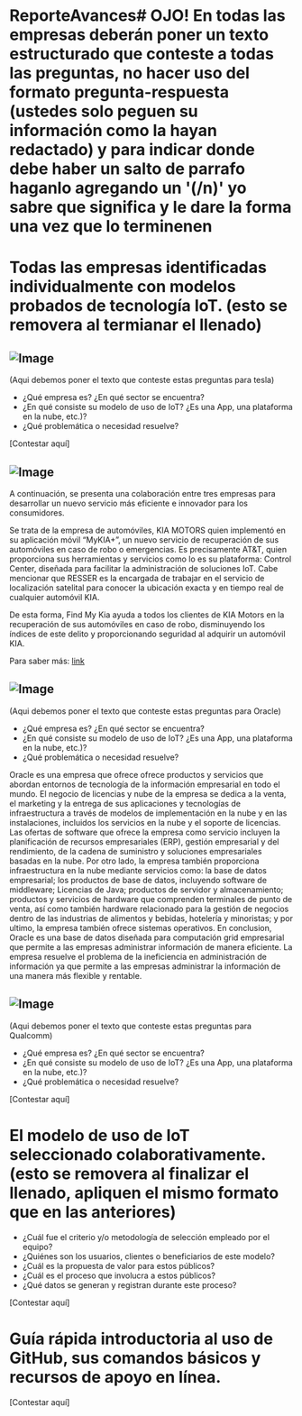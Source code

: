 # ReporteAvances# OJO! En todas las empresas deberán poner un texto estructurado que conteste a todas las preguntas, no hacer uso del formato pregunta-respuesta (ustedes solo peguen su información como la hayan redactado) y para indicar donde debe haber un salto de parrafo haganlo agregando un '(/n)' yo sabre que significa y le dare la forma una vez que lo terminenen

# Todas las empresas identificadas individualmente con modelos probados de tecnología IoT. (esto se removera al termianar el llenado)

## ![Image](https://github.com/E3-Semana-Tec/ReporteAvances/blob/master/Imagenes/tesla-logo-text-png-7_opt.png)
(Aqui debemos poner el texto que conteste estas preguntas para tesla)
- ¿Qué empresa es? ¿En qué sector se encuentra?
- ¿En qué consiste su modelo de uso de IoT? ¿Es una App, una plataforma en la nube, etc.)?
- ¿Qué problemática o necesidad resuelve?

[Contestar aquí]

## ![Image](https://github.com/E3-Semana-Tec/ReporteAvances/blob/master/Imagenes/att-logo1_opt.png)


A continuación, se presenta una colaboración entre tres empresas para desarrollar un nuevo servicio más eficiente e innovador para los consumidores. 

Se trata de la empresa de automóviles, KIA MOTORS quien implementó en su aplicación móvil “MyKIA+”, un nuevo servicio de recuperación de sus automóviles en caso de robo o emergencias. Es precisamente AT&T, quien proporciona sus herramientas y servicios como lo es su plataforma: Control Center, diseñada para facilitar la administración de soluciones IoT. Cabe mencionar que RESSER es la encargada de trabajar en el servicio de localización satelital para conocer la ubicación exacta y en tiempo real de cualquier automóvil KIA.

De esta forma, Find My Kia ayuda a todos los clientes de KIA Motors en la recuperación de sus automóviles en caso de robo, disminuyendo los índices de este delito y proporcionando seguridad al adquirir un automóvil KIA. 

Para saber más: [link](https://www.att.com.mx/newsroom/noticia/att-conecta-el-nuevo-desarrollo-de-kia-motors)


## ![Image](https://github.com/E3-Semana-Tec/ReporteAvances/blob/master/Imagenes/1280px-Oracle_logo_opt.png)
(Aqui debemos poner el texto que conteste estas preguntas para Oracle)
- ¿Qué empresa es? ¿En qué sector se encuentra?
- ¿En qué consiste su modelo de uso de IoT? ¿Es una App, una plataforma en la nube, etc.)?
- ¿Qué problemática o necesidad resuelve?

Oracle es una empresa que ofrece ofrece productos y servicios que abordan entornos de tecnología de la información empresarial en todo el mundo. El negocio de licencias y nube de la empresa se dedica a la venta, el marketing y la entrega de sus aplicaciones y tecnologías de infraestructura a través de modelos de implementación en la nube y en las instalaciones, incluidos los servicios en la nube y el soporte de licencias. Las ofertas de software que ofrece la empresa como servicio incluyen la planificación de recursos empresariales (ERP), gestión empresarial y del rendimiento, de la cadena de suministro y soluciones empresariales basadas en la nube. Por otro lado, la empresa también proporciona infraestructura en la nube mediante servicios como: la base de datos empresarial; los productos de base de datos, incluyendo software de middleware; Licencias de Java; productos de servidor y almacenamiento; productos y servicios de hardware que comprenden terminales de punto de venta, así como también hardware relacionado para la gestión de negocios dentro de las industrias de alimentos y bebidas, hotelería y minoristas; y por ultimo, la empresa también ofrece sistemas operativos. En conclusion, Oracle es una base de datos diseñada para computación grid empresarial que permite a las empresas administrar información de manera eficiente. La empresa resuelve el problema de la ineficiencia en administración de información ya que permite a las empresas administrar la información de una manera más flexible y rentable.

## ![Image](https://github.com/E3-Semana-Tec/ReporteAvances/blob/master/Imagenes/qualcomlogo.png)
(Aqui debemos poner el texto que conteste estas preguntas para Qualcomm)
- ¿Qué empresa es? ¿En qué sector se encuentra?
- ¿En qué consiste su modelo de uso de IoT? ¿Es una App, una plataforma en la nube, etc.)?
- ¿Qué problemática o necesidad resuelve?

[Contestar aquí]

# El modelo de uso de IoT seleccionado colaborativamente. (esto se removera al finalizar el llenado, apliquen el mismo formato que en las anteriores)
- ¿Cuál fue el criterio y/o metodología de selección empleado por el equipo?
- ¿Quiénes son los usuarios, clientes o beneficiarios de este modelo?
- ¿Cuál es la propuesta de valor para estos públicos?
- ¿Cuál es el proceso que involucra a estos públicos?
- ¿Qué datos se generan y registran durante este proceso?

[Contestar aquí]

# Guía rápida introductoria al uso de GitHub, sus comandos básicos y recursos de apoyo en línea. 
[Contestar aquí]

